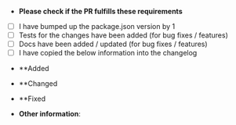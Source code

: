 -   **Please check if the PR fulfills these requirements**

*   [ ] I have bumped up the package.json version by 1
*   [ ] Tests for the changes have been added (for bug fixes / features)
*   [ ] Docs have been added / updated (for bug fixes / features)
*   [ ] I have copied the below information into the changelog

-   \*\*Added

-   \*\*Changed

-   \*\*Fixed

-   **Other information**:
